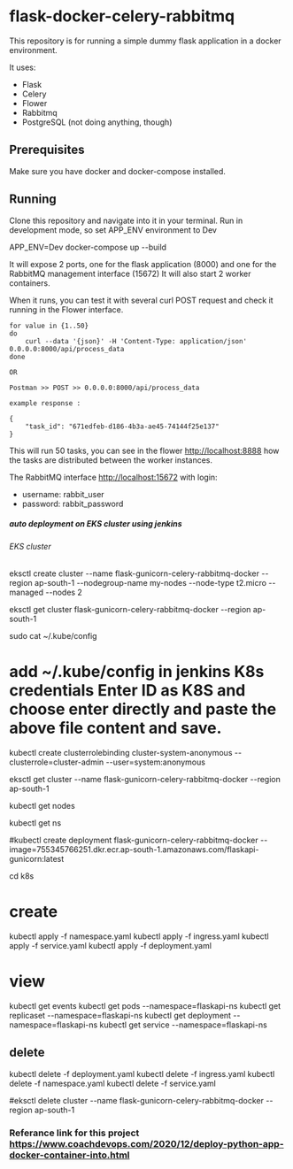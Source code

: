 # flask-docker-celery-rabbitmq

This repository is for running a simple dummy flask application in a docker environment.

It uses:
- Flask
- Celery
- Flower
- Rabbitmq
- PostgreSQL (not doing anything, though)


## Prerequisites
Make sure you have docker and docker-compose installed.

## Running
Clone this repository and navigate into it in your terminal.
Run in development mode, so set APP_ENV environment to Dev

APP_ENV=Dev docker-compose up --build

It will expose 2 ports, one for the flask application (8000) and one for the RabbitMQ management interface (15672)
It will also start 2 worker containers.

When it runs, you can test it with several curl POST request and check it running in the Flower interface.

    for value in {1..50}
    do
        curl --data '{json}' -H 'Content-Type: application/json' 0.0.0.0:8000/api/process_data
    done

    OR

    Postman >> POST >> 0.0.0.0:8000/api/process_data

    example response :

    {
        "task_id": "671edfeb-d186-4b3a-ae45-74144f25e137"
    } 


This will run 50 tasks, you can see in the flower [http://localhost:8888](http://0.0.0.0:8888/tasks) 
how the tasks are distributed between the worker instances.

The RabbitMQ interface [http://localhost:15672](http://0.0.0.0:15672/) with login:
- username: rabbit_user
- password: rabbit_password

#####  auto deployment on EKS cluster using jenkins


###### EKS cluster #######

eksctl create cluster --name flask-gunicorn-celery-rabbitmq-docker --region ap-south-1 --nodegroup-name my-nodes --node-type t2.micro --managed --nodes 2 

eksctl get cluster flask-gunicorn-celery-rabbitmq-docker --region ap-south-1

sudo cat ~/.kube/config

# add ~/.kube/config in jenkins K8s credentials  Enter ID as K8S and choose enter directly and paste the above file content and save.

kubectl create clusterrolebinding cluster-system-anonymous --clusterrole=cluster-admin --user=system:anonymous

eksctl get cluster --name flask-gunicorn-celery-rabbitmq-docker --region ap-south-1

kubectl get nodes

kubectl get ns

#kubectl create deployment flask-gunicorn-celery-rabbitmq-docker --image=755345766251.dkr.ecr.ap-south-1.amazonaws.com/flaskapi-gunicorn:latest

cd k8s

# create

kubectl apply -f namespace.yaml
kubectl apply -f ingress.yaml
kubectl apply -f service.yaml
kubectl apply -f deployment.yaml

# view
kubectl get events
kubectl get pods --namespace=flaskapi-ns
kubectl get replicaset --namespace=flaskapi-ns
kubectl get deployment --namespace=flaskapi-ns
kubectl get service --namespace=flaskapi-ns

## delete 
kubectl delete -f deployment.yaml
kubectl delete -f ingress.yaml
kubectl delete -f namespace.yaml
kubectl delete -f service.yaml

#eksctl delete cluster --name flask-gunicorn-celery-rabbitmq-docker --region ap-south-1

### Referance link for this project https://www.coachdevops.com/2020/12/deploy-python-app-docker-container-into.html





